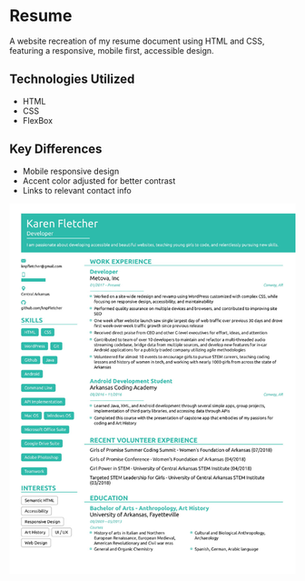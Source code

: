 # Resume
A website recreation of my resume document using HTML and CSS, featuring a responsive, mobile first, accessible design.

## Technologies Utilized
* HTML
* CSS
* FlexBox

## Key Differences
* Mobile responsive design
* Accent color adjusted for better contrast
* Links to relevant contact info

![Original Design Document](/img/design.jpg)
